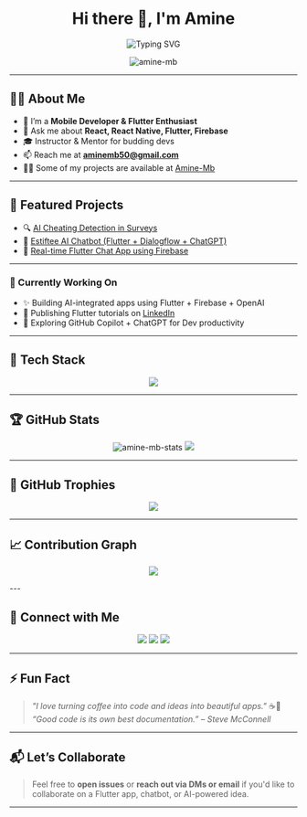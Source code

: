 <h1 align="center">Hi there 👋, I'm Amine</h1>

<p align="center">
  <img src="https://readme-typing-svg.herokuapp.com?font=Fira+Code&weight=700&size=24&duration=3000&pause=1000&color=58A6FF&center=true&vCenter=true&width=935&lines=Flutter+%7C+React+Dev+%7C+Tech+Enthusiast;Mobile+Developer+%7C+Instructor+%7C+Open+Source+Fan;Let%E2%80%99s+build+cool+stuff+together!+🚀" alt="Typing SVG" />
</p>

<p align="center">
  <img src="https://komarev.com/ghpvc/?username=Amine-Mb&label=Profile%20views&color=0e75b6&style=flat" alt="amine-mb" />
</p>

---

## 🧑‍💻 About Me

- 🔭 I’m a **Mobile Developer & Flutter Enthusiast**
- 💬 Ask me about **React, React Native, Flutter, Firebase**
- 🎓 Instructor & Mentor for budding devs
- 📫 Reach me at **aminemb50@gmail.com**
- 👨‍💻 Some of my projects are available at [Amine-Mb](https://github.com/Amine-Mb)

---

## 🌟 Featured Projects

- 🔍 [AI Cheating Detection in Surveys](https://github.com/Amine-Mb/survey-ai-detector)
- 🤖 [Estiftee AI Chatbot (Flutter + Dialogflow + ChatGPT)](https://github.com/Amine-Mb/estiftee-chatbot)
- 📱 [Real-time Flutter Chat App using Firebase](https://github.com/Amine-Mb/flutter-chat-firebase)

---

### 🚧 Currently Working On
- ✨ Building AI-integrated apps using Flutter + Firebase + OpenAI
- 📘 Publishing Flutter tutorials on [LinkedIn](https://linkedin.com/in/yourprofile)
- 🔎 Exploring GitHub Copilot + ChatGPT for Dev productivity

---
## 🔧 Tech Stack

<p align="center">
  <img src="https://skillicons.dev/icons?i=flutter,dart,react,js,html,css,nodejs,express,mongodb,firebase,tailwind,xd,figma" />
</p>

---

## 🏆 GitHub Stats

<p align="center">
  <img src="https://github-readme-stats.vercel.app/api?username=Amine-Mb&show_icons=true&theme=radical" alt="amine-mb-stats" />
  <img src="https://streak-stats.demolab.com?user=Amine-Mb&theme=radical&hide_border=true" />
</p>

---

## 🏅 GitHub Trophies

<p align="center">
  <img src="https://github-profile-trophy.vercel.app/?username=Amine-Mb&theme=radical&row=1&column=7" />
</p>

---

## 📈 Contribution Graph

<p align="center">
<img src="https://github-readme-activity-graph.vercel.app/graph?username=Amine-Mb&theme=react-dark" />
</p>
---

## 🤝 Connect with Me

<p align="center">
  <a href="https://linkedin.com/in/amine-mb"><img src="https://img.shields.io/badge/LinkedIn-blue?logo=linkedin&style=for-the-badge" /></a>
  <a href="https://x.com/Aminemb50"><img src="https://img.shields.io/badge/Twitter-black?logo=twitter&style=for-the-badge" /></a>
  <a href="https://codepen.io/Amine-Mb"><img src="https://img.shields.io/badge/Codepen-white?logo=codepen&style=for-the-badge" /></a>
</p>

---

## ⚡ Fun Fact

> _"I love turning coffee into code and ideas into beautiful apps."_ ☕📱  
> _“Good code is its own best documentation.” – Steve McConnell_

---

## 📬 Let’s Collaborate

> Feel free to **open issues** or **reach out via DMs or email** if you'd like to collaborate on a Flutter app, chatbot, or AI-powered idea.

---

